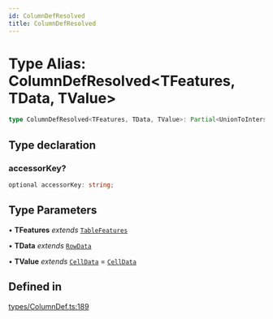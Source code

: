 ```yaml
---
id: ColumnDefResolved
title: ColumnDefResolved
---
```


# Type Alias: ColumnDefResolved\<TFeatures, TData, TValue\>

```ts
type ColumnDefResolved<TFeatures, TData, TValue>: Partial<UnionToIntersection<ColumnDef<TFeatures, TData, TValue>>> & object;
```

## Type declaration

### accessorKey?

```ts
optional accessorKey: string;
```

## Type Parameters

• **TFeatures** *extends* [`TableFeatures`](tablefeatures.md)

• **TData** *extends* [`RowData`](rowdata.md)

• **TValue** *extends* [`CellData`](celldata.md) = [`CellData`](celldata.md)

## Defined in

[types/ColumnDef.ts:189](https://github.com/TanStack/table/blob/main/packages/table-core/src/types/ColumnDef.ts#L189)
